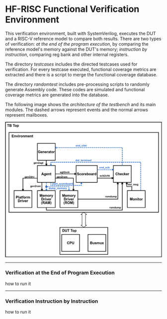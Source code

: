 
# HF-RISC Functional Verification Environment

This verification environment, built with SystemVerilog, executes the DUT and a RISC-V reference model to compare both results.
There are two types of verification: *at the end of the program execution*, by comparing the reference model's memory 
against the DUT's memory; *instruction by instruction*, comparing reg bank and other internal registers.

The directory *testcases* includes the directed testcases used for verification. For every testcase executed, functional coverage 
metrics are extracted and there is a script to merge the functional coverage database.

The directory *randomtest* includes pre-processing scripts to randomly generate Assembly code. These codes are simulated and 
functional coverage metrics are generated into the database. 

The following image shows the *architecture of the testbench* and its main modules. The dashed arrows represent events and the normal arrows represent mailboxes.

![tb](tb.png)

---
### Verification at the End of Program Execution

how to run it

---
### Verification Instruction by Instruction

how to run it

